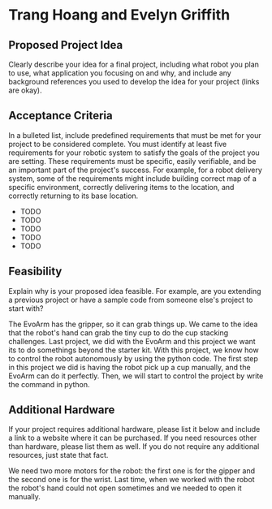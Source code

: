 # Trang Hoang and Evelyn Griffith

## Proposed Project Idea

Clearly describe your idea for a final project, including what robot you plan to use, what application you focusing on and why, and include any background references you used to develop the idea for your project (links are okay).

## Acceptance Criteria

In a bulleted list, include predefined requirements that must be met for your project to be considered complete. You must identify at least five requirements for your robotic system to satisfy the goals of the project you are setting. These requirements must be specific, easily verifiable, and be an important part of the project's success. For example, for a robot delivery system, some of the requirements might include building correct map of a specific environment, correctly delivering items to the location, and correctly returning to its base location.

- TODO
- TODO
- TODO
- TODO
- TODO

## Feasibility

Explain why is your proposed idea feasible. For example, are you extending a previous project or have a sample code from someone else's project to start with?

The EvoArm has the gripper, so it can grab things up. We came to the idea that the robot's hand can grab the tiny cup to do the cup stacking challenges. Last project, we did with the EvoArm and this project we want its to do somethings beyond the starter kit. With this project, we know how to control the robot autonomously by using the python code. The first step in this project we did is having the robot pick up a cup manually, and the EvoArm can do it perfectly. Then, we will start to control the project by write the command in python. 

## Additional Hardware

If your project requires additional hardware, please list it below and include a link to a website where it can be purchased. If you need resources other than hardware, please list them as well. If you do not require any additional resources, just state that fact.

We need two more motors for the robot: the first one is for the gipper and the second one is for the wrist. Last time, when we worked with the robot the robot's hand could not open sometimes and we needed to open it manually. 